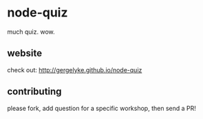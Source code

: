node-quiz
=========
much quiz. wow.

website
-------

check out: http://gergelyke.github.io/node-quiz

contributing
-------

please fork, add question for a specific workshop, then send a PR!
